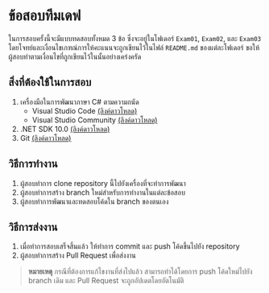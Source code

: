 # ข้อสอบทีมเดฟ
ในการสอบครั้งนี้จะมีแบบทดสอบทั้งหมด 3 ข้อ ซึ่งจะอยู่ในโฟเดอร์ `Exam01`, `Exam02`, และ `Exam03` 
โดยโจทย์และเงื่อนไขเกฑณ์การให้คะแนนจะถูกเขียนไว้ในไฟล์ `README.md` ของแต่ละโฟเดอร์ ขอให้ผู้สอบทำตามเงื่อนไขที่ถูกเขียนไว้ในนั้นอย่างเคร่งครัด

## สิ่งที่ต้องใช้ในการสอบ
1. เครื่องมือในการพัฒนาภาษา C# ตามความถนัด
    * Visual Studio Code [(ลิงค์ดาวโหลด)](https://code.visualstudio.com)
    * Visual Studio Community [(ลิงค์ดาวโหลด)](https://visualstudio.microsoft.com)
2. .NET SDK 10.0 [(ลิงค์ดาวโหลด)](https://dotnet.microsoft.com/en-us/download/visual-studio-sdks)
3. Git [(ลิงค์ดาวโหลด)](https://git-scm.com)

## วิธีการทำงาน
1. ผู้สอบทำการ clone repository นี้ไปยังเครื่องที่จะทำการพัฒนา
2. ผู้สอบทำการสร้าง branch ใหม่สำหรับการทำงานในแต่ละข้อสอบ
3. ผู้สอบทำการพัฒนาและทดสอบโค้ดใน branch ของตนเอง

## วิธีการส่งงาน
1. เมื่อทำการสอบเสร็จสิ้นแล้ว ให้ทำการ commit และ push โค้ดขึ้นไปยัง repository
2. ผู้สอบทำการสร้าง Pull Request เพื่อส่งงาน

> **หมายเหตุ**
> กรณีที่ต้องการแก้ไขงานที่ส่งไปแล้ว สามารถทำได้โดยการ push โค้ดใหม่ไปยัง branch เดิม และ Pull Request จะถูกอัปเดตโดยอัตโนมัติ